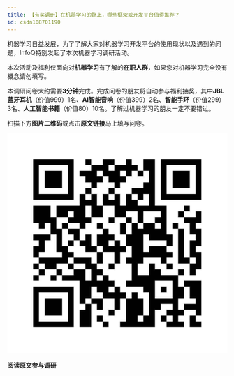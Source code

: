 ```yaml
---
title: 【有奖调研】在机器学习的路上，哪些框架或开发平台值得推荐？
id: csdn108701190
---
```


机器学习日益发展，为了了解大家对机器学习开发平台的使用现状以及遇到的问题，InfoQ特别发起了本次机器学习调研活动。

本次活动及福利仅面向对**机器学习**有了解的**在职人群**，如果您对机器学习完全没有概念请勿填写。

本调研问卷大约需要**3分钟**完成。完成问卷的朋友将自动参与福利抽奖，其中**JBL 蓝牙耳机**（价值999）1名、**AI智能音响**（价值399）2名、**智能手环**（价值299）3名、**人工智能书籍**（价值80）10名。了解过机器学习的朋友一定不要错过。

扫描下方**图片二维码**或点击**原文链接**马上填写问卷。

![](../img/862a6078dc87ddf8bb4f08e978b8321a.png)

**阅读原文参与调研**